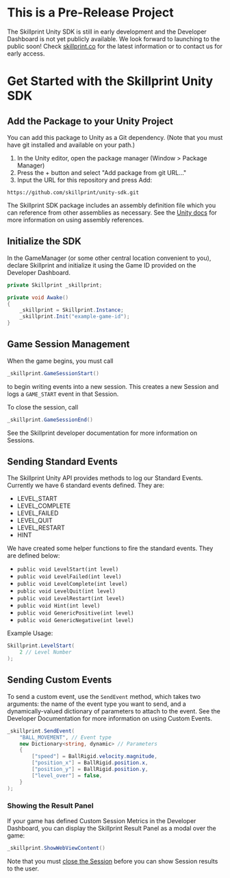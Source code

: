 # This is a Pre-Release Project
The Skillprint Unity SDK is still in early development and the Developer 
Dashboard is not yet publicly available. We look forward to launching 
to the public soon! Check [skillprint.co](https://skillprint.co) for the 
latest information or to contact us for early access.
# Get Started with the Skillprint Unity SDK
## Add the Package to your Unity Project
You can add this package to Unity as a Git dependency. (Note that you must have
git installed and available on your path.)
1. In the Unity editor, open the package manager (Window > Package Manager)
2. Press the + button and select "Add package from git URL..."
3. Input the URL for this repository and press Add: 
```
https://github.com/skillprint/unity-sdk.git
```

The Skillprint SDK package includes an assembly definition file which you can 
reference from other assemblies as necessary. See the [Unity docs](
https://docs.unity3d.com/Manual/ScriptCompilationAssemblyDefinitionFiles.html
) for more information on using assembly references.

## Initialize the SDK
In the GameManager (or some other central location convenient to you), 
declare Skillprint and initialize it using the Game ID provided on the 
Developer Dashboard.
```c#
private Skillprint _skillprint;

private void Awake()
{
    _skillprint = Skillprint.Instance;
    _skillprint.Init("example-game-id");
}
```

## Game Session Management
When the game begins, you must call 
```c#
_skillprint.GameSessionStart()
```
to begin writing events into a new session. This creates a new Session and 
logs a `GAME_START` event in that Session. 

To close the session, call 
```c#
_skillprint.GameSessionEnd()
```
See the Skillprint developer documentation for more information on Sessions.

## Sending Standard Events
The Skillprint Unity API provides methods to log our Standard Events. Currently we have 6 standard events defined. They are:
* LEVEL_START
* LEVEL_COMPLETE
* LEVEL_FAILED
* LEVEL_QUIT
* LEVEL_RESTART
* HINT

We have created some helper functions to fire the standard events. They are defined below:

* `public void LevelStart(int level)`
* `public void LevelFailed(int level)`
* `public void LevelComplete(int level)`
* `public void LevelQuit(int level)`
* `public void LevelRestart(int level)`
* `public void Hint(int level)`
* `public void GenericPositive(int level)`
* `public void GenericNegative(int level)`

Example Usage:
```c#
Skillprint.LevelStart(
    2 // Level Number
);
```

## Sending Custom Events
To send a custom event, use the `SendEvent` method, which takes two arguments: 
the name of the event type you want to send, and a dynamically-valued 
dictionary of parameters to attach to the event. See the Developer 
Documentation for more information on using Custom Events.
```c#
_skillprint.SendEvent(
    "BALL_MOVEMENT", // Event type
    new Dictionary<string, dynamic> // Parameters
    {
        ["speed"] = BallRigid.velocity.magnitude,
        ["position_x"] = BallRigid.position.x,
        ["position_y"] = BallRigid.position.y,
        ["level_over"] = false,
    }
);
```

### Showing the Result Panel
If your game has defined Custom Session Metrics in the Developer Dashboard, 
you can display the Skillprint Result Panel as a modal over the game:
```c#
_skillprint.ShowWebViewContent()
```
Note that you must [close the Session](#game-session-management) before you 
can show Session results to the user.

